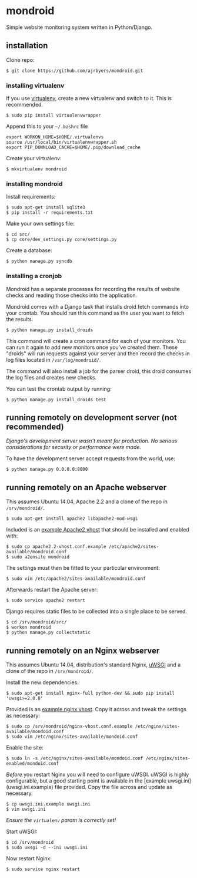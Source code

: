 # mondroid

Simple website monitoring system written in Python/Django.

## installation

Clone repo:

	$ git clone https://github.com/ajrbyers/mondroid.git

### installing virtualenv

If you use [virtualenv](https://virtualenvwrapper.readthedocs.org/en/latest/), 
create a new virtualenv and switch to it. This is recommended.

	$ sudo pip install virtualenvwrapper

Append this to your `~/.bashrc` file
	
	export WORKON_HOME=$HOME/.virtualenvs
	source /usr/local/bin/virtualenvwrapper.sh
	export PIP_DOWNLOAD_CACHE=$HOME/.pip/download_cache
	
Create your virtualenv:
	
	$ mkvirtualenv mondroid

### installing mondroid

Install requirements:

	$ sudo apt-get install sqlite3
	$ pip install -r requirements.txt

Make your own settings file:

	$ cd src/
	$ cp core/dev_settings.py core/settings.py

Create a database:

	$ python manage.py syncdb

### installing a cronjob

Mondroid has a separate processes for recording the results of website checks 
and reading those checks into the application. 

Mondroid comes with a Django task that installs droid fetch commands into your 
crontab. You should run this command as the user you want to fetch the results.

	$ python manage.py install_droids

This command will create a cron command for each of your monitors. You can run 
it again to add new monitors once you've created them. These "droids" will run 
requests against your server and then record the checks in log files located in 
`/var/log/mondroid/`.

The command will also install a job for the parser droid, this droid consumes 
the log files and creates new checks.

You can test the crontab output by running:

	$ python manage.py install_droids test

## running remotely on development server (__not__ recommended)

_Django's development server wasn't meant for production. No serious 
considerations for security or performance were made._

To have the development server accept requests from the world, use:

	$ python manage.py 0.0.0.0:8000
	
## running remotely on an Apache webserver

This assumes Ubuntu 14.04, Apache 2.2 and a clone of the repo in 
`/srv/mondroid/`.

	$ sudo apt-get install apache2 libapache2-mod-wsgi

Included is an [example Apache2 vhost](apache2.2-vhost.conf.example) that should
be installed and enabled with:

	$ sudo cp apache2.2-vhost.conf.example /etc/apache2/sites-available/mondroid.conf
	$ sudo a2ensite mondroid

The settings must then be fitted to your particular environment:

	$ sudo vim /etc/apache2/sites-available/mondroid.conf

Afterwards restart the Apache server:

	$ sudo service apache2 restart

Django requires static files to be collected into a single place to be served.

	$ cd /srv/mondroid/src/
	$ workon mondroid
	$ python manage.py collectstatic

## running remotely on an Nginx webserver

This assumes Ubuntu 14.04, distribution's standard Nginx, 
[uWSGI](https://uwsgi-docs.readthedocs.org/en/latest/) and a clone of the repo 
in `/srv/mondroid/`.

Install the new dependencies:

	$ sudo apt-get install nginx-full python-dev && sudo pip install 'uwsgi>=2.0.8'

Provided is an [example nginx vhost](nginx-vhost.conf.example). Copy it across
and tweak the settings as necessary:

	$ sudo cp /srv/mondroid/nginx-vhost.conf.example /etc/nginx/sites-available/mondoid.conf
	$ sudo vim /etc/nginx/sites-available/mondoid.conf
	
Enable the site:

	$ sudo ln -s /etc/nginx/sites-available/mondoid.conf /etc/nginx/sites-enabled/mondoid.conf

_Before_ you restart Nginx you will need to configure uWSGI. uWSGI is highly 
configurable, but a good starting point is available in the [example uwsgi.ini]
(uwsgi.ini.example) file provided. Copy the file across and update as necessary.

	$ cp uwsgi.ini.example uwsgi.ini
	$ vim uwsgi.ini
	
_Ensure the `virtualenv` param is correctly set!_

Start uWSGI:

	$ cd /srv/mondroid
	$ sudo uwsgi -d --ini uwsgi.ini
	
Now restart Nginx:

	$ sudo service nginx restart

